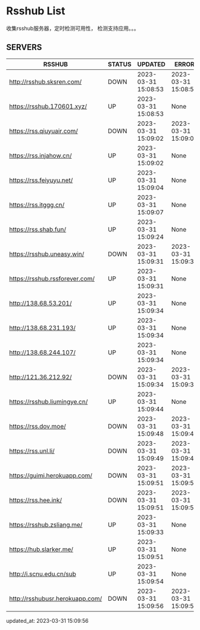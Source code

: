 # Rsshub List

收集rsshub服务器，定时检测可用性， 检测支持应用。。。


## SERVERS

|  RSSHUB   | STATUS  | UPDATED  | ERROR  | TWITTER |  
|  ----  | ----  | ----  | ----  | ---- |  
| http://rsshub.sksren.com/ | DOWN | 2023-03-31 15:08:53 | 2023-03-31 15:08:53 |  
| https://rsshub.170601.xyz/ | UP | 2023-03-31 15:08:53 | None |OK|  
| https://rss.qiuyuair.com/ | DOWN | 2023-03-31 15:09:02 | 2023-03-31 15:09:02 |  
| https://rss.injahow.cn/ | UP | 2023-03-31 15:09:02 | None ||  
| https://rss.feiyuyu.net/ | UP | 2023-03-31 15:09:04 | None |OK|  
| https://rss.itggg.cn/ | UP | 2023-03-31 15:09:07 | None ||  
| https://rss.shab.fun/ | UP | 2023-03-31 15:09:24 | None |OK|  
| https://rsshub.uneasy.win/ | DOWN | 2023-03-31 15:09:31 | 2023-03-31 15:09:31 |  
| https://rsshub.rssforever.com/ | UP | 2023-03-31 15:09:31 | None |OK|  
| http://138.68.53.201/ | UP | 2023-03-31 15:09:34 | None ||  
| http://138.68.231.193/ | UP | 2023-03-31 15:09:34 | None ||  
| http://138.68.244.107/ | UP | 2023-03-31 15:09:34 | None ||  
| http://121.36.212.92/ | DOWN | 2023-03-31 15:09:34 | 2023-03-31 15:09:34 |  
| https://rsshub.liumingye.cn/ | UP | 2023-03-31 15:09:44 | None |OK|  
| https://rss.dov.moe/ | DOWN | 2023-03-31 15:09:48 | 2023-03-31 15:09:48 |  
| https://rss.unl.li/ | DOWN | 2023-03-31 15:09:49 | 2023-03-31 15:09:49 |  
| https://guimi.herokuapp.com/ | DOWN | 2023-03-31 15:09:51 | 2023-03-31 15:09:51 |  
| https://rss.hee.ink/ | DOWN | 2023-03-31 15:09:51 | 2023-03-31 15:09:51 |  
| https://rsshub.zsliang.me/ | UP | 2023-03-31 15:09:33 | None |OK|  
| https://hub.slarker.me/ | UP | 2023-03-31 15:09:51 | None |OK|  
| http://i.scnu.edu.cn/sub | UP | 2023-03-31 15:09:54 | None ||  
| http://rsshubusr.herokuapp.com/ | DOWN | 2023-03-31 15:09:56 | 2023-03-31 15:09:56 |  
  

updated_at: 2023-03-31 15:09:56  
